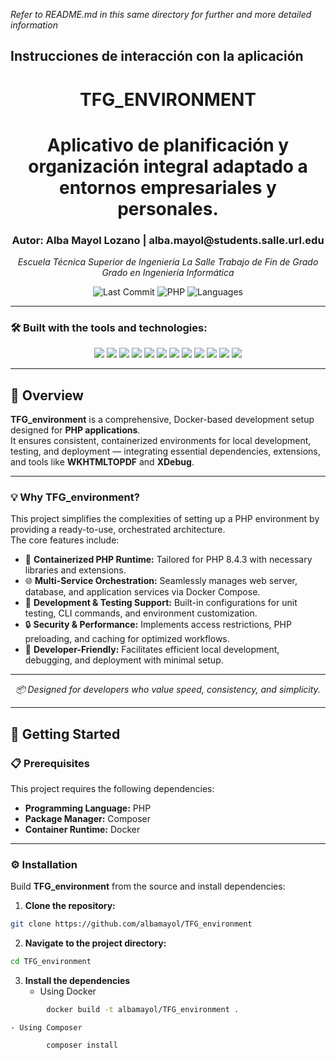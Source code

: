*Refer to README.md in this same directory for further and more detailed information*

## Instrucciones de interacción con la aplicación

<h1 align="center">TFG_ENVIRONMENT</h1>

<h1 align="center">Aplicativo de planificación y organización integral adaptado a entornos empresariales y personales. </h1>
<h3 align="center">Autor: Alba Mayol Lozano | alba.mayol@students.salle.url.edu</h3>

<p align="center">
    <em>Escuela Técnica Superior de Ingeniería La Salle</em>
    <em>Trabajo de Fin de Grado </em>
    <em>Grado en Ingeniería Informática</em>
</p>

<p align="center">
  <img src="https://img.shields.io/badge/last%20commit-september-555555?style=flat-square" alt="Last Commit">
  <img src="https://img.shields.io/badge/php-95.2%25-blue?style=flat-square" alt="PHP">
  <img src="https://img.shields.io/badge/languages-5-brightgreen?style=flat-square" alt="Languages">
</p>

---

### 🛠️ Built with the tools and technologies:

<p align="center">
  <img src="https://img.shields.io/badge/HTML5-E34F26?style=flat&logo=html5&logoColor=white" />
  <img src="https://img.shields.io/badge/CSS3-1572B6?style=flat&logo=css3&logoColor=white" />
  <img src="https://img.shields.io/badge/JSON-000000?style=flat&logo=json&logoColor=white" />
  <img src="https://img.shields.io/badge/Markdown-000000?style=flat&logo=markdown&logoColor=white" />
  <img src="https://img.shields.io/badge/Composer-885630?style=flat&logo=composer&logoColor=white" />
  <img src="https://img.shields.io/badge/JavaScript-F7DF1E?style=flat&logo=javascript&logoColor=black" />
  <img src="https://img.shields.io/badge/Nginx-009639?style=flat&logo=nginx&logoColor=white" />
  <img src="https://img.shields.io/badge/MySQL-4479A1?style=flat&logo=mysql&logoColor=white" />
  <img src="https://img.shields.io/badge/Docker-2496ED?style=flat&logo=docker&logoColor=white" />
  <img src="https://img.shields.io/badge/phpMyAdmin-6C78AF?style=flat&logo=phpmyadmin&logoColor=white" />
  <img src="https://img.shields.io/badge/PHP-777BB4?style=flat&logo=php&logoColor=white" />
  <img src="https://img.shields.io/badge/YAML-CB171E?style=flat&logo=yaml&logoColor=white" />
</p>

---

## 🧩 Overview

**TFG_environment** is a comprehensive, Docker-based development setup designed for **PHP applications**.  
It ensures consistent, containerized environments for local development, testing, and deployment — integrating essential dependencies, extensions, and tools like **WKHTMLTOPDF** and **XDebug**.

---

### 💡 Why TFG_environment?

This project simplifies the complexities of setting up a PHP environment by providing a ready-to-use, orchestrated architecture.  
The core features include:

- 🐳 **Containerized PHP Runtime:** Tailored for PHP 8.4.3 with necessary libraries and extensions.  
- 🌐 **Multi-Service Orchestration:** Seamlessly manages web server, database, and application services via Docker Compose.  
- 🧪 **Development & Testing Support:** Built-in configurations for unit testing, CLI commands, and environment customization.  
- 🔒 **Security & Performance:** Implements access restrictions, PHP preloading, and caching for optimized workflows.  
- 🚀 **Developer-Friendly:** Facilitates efficient local development, debugging, and deployment with minimal setup.  

---

<p align="center">
  <em>📦 Designed for developers who value speed, consistency, and simplicity.</em>
</p>

---

## 🚀 Getting Started

### 📋 Prerequisites

This project requires the following dependencies:

- **Programming Language:** PHP  
- **Package Manager:** Composer  
- **Container Runtime:** Docker  

---

### ⚙️ Installation

Build **TFG_environment** from the source and install dependencies:

1. **Clone the repository:**
```bash
git clone https://github.com/albamayol/TFG_environment
```
2. **Navigate to the project directory:**
```bash
cd TFG_environment
```
3. **Install the dependencies**
    - Using Docker
```bash
        docker build -t albamayol/TFG_environment .
```
    - Using Composer
```bash
        composer install
```  